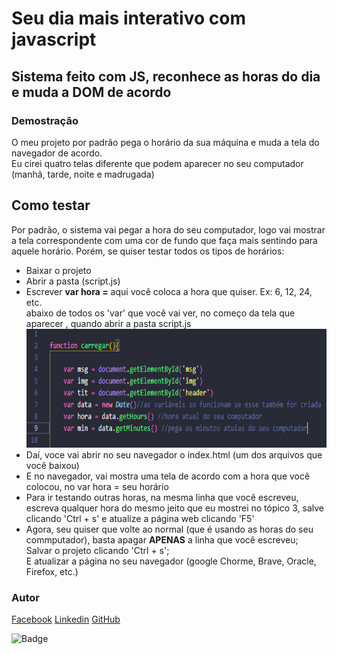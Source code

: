 # Seu dia mais interativo com javascript

## Sistema feito com JS, reconhece as horas do dia e muda a DOM de acordo

<h3>Demostração</h3>
<p>O meu projeto por padrão pega o horário da sua máquina e muda a tela do navegador de acordo.<br>
Eu cirei quatro telas diferente que podem aparecer no seu computador (manhã, tarde, noite e madrugada)<br>
</p>

## Como testar
<p>Por padrão, o sistema vai pegar a hora do seu computador, logo vai mostrar a tela correspondente com uma cor de fundo que faça mais sentindo para aquele horário. Porém, se quiser testar todos os tipos de horários: 
<br>
    <ul>
        <li>Baixar o projeto</li>
        <li>Abrir a pasta (script.js)</li>
        <li>Escrever <strong>var hora =</strong> aqui você coloca a hora que quiser. Ex: 6, 12, 24, etc.<br>
            abaixo de todos os 'var' que você vai ver, no começo da tela que aparecer , quando abrir a pasta script.js
            <img src="img/var hora = .png" width="600" height="190" alt="exemplo de como mudar a hora"></li>
        <li>Daí, voce vai abrir no seu navegador o index.html (um dos arquivos que você baixou)</li>
        <li>E no navegador, vai mostra uma tela de acordo com a hora que você colocou, no var hora = seu horário</li>
        <li>Para ir testando outras horas, na mesma linha que você escreveu, escreva qualquer hora do mesmo jeito que eu mostrei no tópico 3, salve clicando 'Ctrl + s' e atualize a página web clicando 'F5'</li>
        <li>Agora, seu quiser que volte ao normal (que é usando as horas do seu commputador), basta apagar <STRONG>APENAS</STRONG> a linha que você escreveu;<br>Salvar o projeto clicando 'Ctrl + s';<br>
        E atualizar a página no seu navegador (google Chorme, Brave, Oracle, Firefox, etc.)</li>
    </ul>
</p>

<p align="center">
  <h3>Autor</h3> 
 <a href="https://www.facebook.com/profile.php?id=100008836065567" target="_blank">Facebook</a>
 <a href="www.linkedin.com/in/maxwell-santos-2ab722210" target="_blank">Linkedin</a>
 <a href="https://github.com/Maxwell-Santos" target="_blank">GitHub</a>
</p>

![Badge](https://img.shields.io/static/v1?label=Training&message=JavaScript&color='yellow'&style=for-the-badge&logo=ghost)